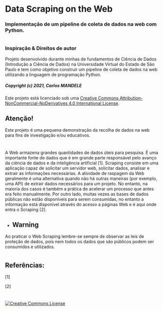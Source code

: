 # Data Scraping on the Web

### Implementação de um pipeline de coleta de dados na web com Python.

#
### Inspiração & Direitos de autor
Projeto desenvolvido durante minhas de fundamentos de Ciência de Dados (Introdução a Ciência de Dados) na Universidade Virtual do Estado de São Paulo e tem como objetivo construir um pipeline de coleta de dados na web utilizando a linguagem de programação Python.

##### Copyright (c) 2021, Carlos MANDELE
Este projeto está licenciado sob uma <a rel="license" href="http://creativecommons.org/licenses/by-nc-nd/4.0/">Creative Commons Attribution-NonCommercial-NoDerivatives 4.0 International License</a>.

## **Atenção**!
Este projeto é uma pequena demonstração da recolha de dados na web para fins de investigação e/ou educativos.

#
A Web armazena grandes quantidades de dados úteis para pesquisa. É uma importante fonte de dados que é em grande parte responsável pelo avanço da ciência de dados e da inteligência artificial [1]. Scraping consiste em uma aplicação capaz de solicitar um servidor web, solicitar dados, analisar e extrair as informações necessárias. A atividade de raspagem da Web geralmente é uma alternativa quando não há outras maneiras (por exemplo, uma API) de extrair dados necessários para um projeto. No entanto, na maioria dos casos é também a prática de acelerar um processo que antes era feito manualmente. Por outro lado, muitas vezes as bases de dados públicas não estão disponíveis para serem consumidas, no entanto a informação está disponível através do acesso a páginas Web e é aqui onde entra o Scraping [2].
* ## **Warning**
Ao praticar o Web Scraping lembre-se sempre de observar as leis de proteção de dados, pois nem todos os dados que são públicos podem ser consumidos e utilizados.
#
## Referências:

[1]  <a href="" target='_blank'></a>

[2] <a href="" target='_blank'></a>



#
<a rel="license" href="http://creativecommons.org/licenses/by-nc-nd/4.0/"><img alt="Creative Commons License" style="border-width:0" src="https://i.creativecommons.org/l/by-nc-nd/4.0/88x31.png" /></a><br />
